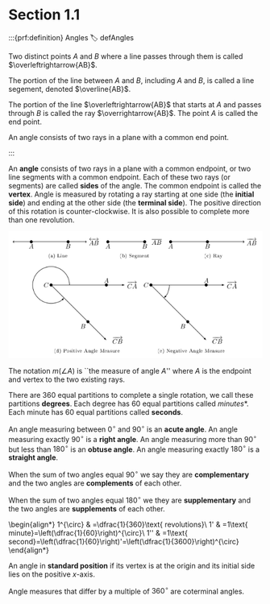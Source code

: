 # Section 1.1

:::{prf:definition} Angles
:label: defAngles

Two distinct points $A$ and $B$ where a line passes through them is called $\overleftrightarrow{AB}$.

The portion of the line between $A$ and $B$, including $A$ and $B$, is called a line segement, denoted $\overline{AB}$.

The portion of the line $\overleftrightarrow{AB}$ that starts at $A$ and passes through $B$ is called the ray $\overrightarrow{AB}$. The point $A$ is called the end point.

An angle consists of two rays in a plane with a common end point.

:::

An **angle** consists of two rays in a plane with a common endpoint, or two line segments with a common endpoint. Each of these two rays (or segments) are called **sides** of the angle. The common endpoint is called the **vertex**. Angle is measured by rotating a ray starting at one side (the **initial side**) and ending at the other side (the **terminal side**). The positive direction of this rotation is counter-clockwise. It is also possible to complete more than one revolution.

!['images of the different definition on lines and angles'](images/linesandangles.png)


The notation $m(\angle A)$ is ``the measure of angle $A$'' where $A$ is the endpoint and vertex to the two existing rays.

There are 360 equal partitions to complete a single rotation, we call these partitions **degrees**. Each degree has 60 equal partitions called *minutes**. Each minute has 60 equal partitions called **seconds**.

An angle measuring between $0^{\circ}$ and $90^{\circ}$ is an **acute angle**. An angle measuring exactly $90^{\circ}$ is a **right angle**. An angle measuring more than $90^{\circ}$ but less than $180^{\circ}$ is an **obtuse angle**. An angle measuring exactly $180^{\circ}$ is a **straight angle**.

When the sum of two angles equal $90^{\circ}$ we say they are **complementary** and the two angles are **complements** of each other.

When the sum of two angles equal $180^{\circ}$ we they are **supplementary** and the two angles are **supplements** of each other.

\begin{align*}
1^{\circ} & =\dfrac{1}{360}\text{ revolutions}\\
1' & =1\text{ minute}=\left(\dfrac{1}{60}\right)^{\circ}\\
1'' & =1\text{ second}=\left(\dfrac{1}{60}\right)'=\left(\dfrac{1}{3600}\right)^{\circ}
\end{align*}

An angle in **standard position** if its vertex is at the origin
and its initial side lies on the positive $x$-axis.

Angle measures that differ by a multiple of $360^{\circ}$ are coterminal angles.